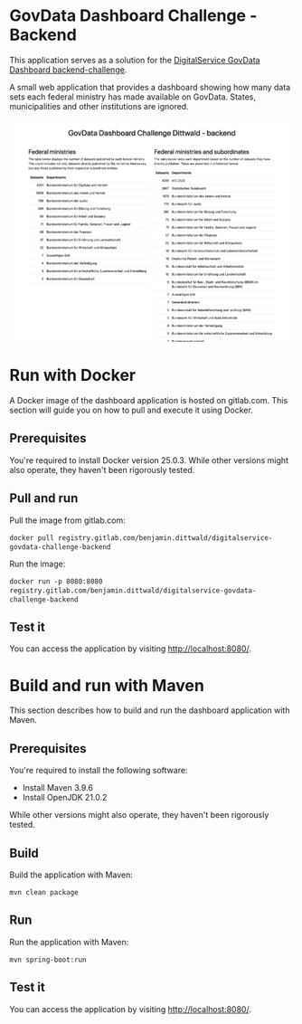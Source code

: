# GovData Dashboard Challenge - Backend

This application serves as a solution for the [DigitalService GovData Dashboard backend-challenge](https://github.com/digitalservicebund/backend-challenge).

A small web application that provides a dashboard showing how many data sets each federal ministry has made available on GovData. States, municipalities and other institutions are ignored.

![A screenshot of the dashboard](assets/img/dashboard_screenshot.png)


# Run with Docker

A Docker image of the dashboard application is hosted on gitlab.com. This section will guide you on how to pull and execute it using Docker.

## Prerequisites

You're required to install Docker version 25.0.3. While other versions might also operate, they haven't been rigorously tested.

## Pull and run

Pull the image from gitlab.com:

```
docker pull registry.gitlab.com/benjamin.dittwald/digitalservice-govdata-challenge-backend
```

Run the image:

```
docker run -p 8080:8080 registry.gitlab.com/benjamin.dittwald/digitalservice-govdata-challenge-backend
```

## Test it

You can access the application by visiting [http://localhost:8080/](http://localhost:8080/).

# Build and run with Maven

This section describes how to build and run the dashboard application with Maven.

## Prerequisites

You're required to install the following software:

- Install Maven 3.9.6
- Install OpenJDK 21.0.2

While other versions might also operate, they haven't been rigorously tested.

## Build

Build the application with Maven:

```
mvn clean package
```

## Run

Run the application with Maven:

```
mvn spring-boot:run
```

## Test it

You can access the application by visiting [http://localhost:8080/](http://localhost:8080/).